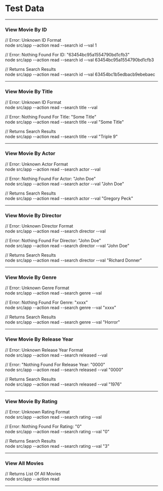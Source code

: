 # Test Data

---

### View Movie By ID

// Error: Unknown ID Format\
node src/app --action read --search id --val 1

// Error: Nothing Found For ID: "63454bc95a1554790bd1cfb3"\
node src/app --action read --search id --val 63454bc95a1554790bd1cfb3

// Returns Search Results\
node src/app --action read --search id --val 63454bc1b5edbacb9ebebaec

---

### View Movie By Title

// Error: Unknown ID Format\
node src/app --action read --search title --val

// Error: Nothing Found For Title: "Some Title"\
node src/app --action read --search title --val "Some Title"

// Returns Search Results\
node src/app --action read --search title --val "Triple 9"

---

### View Movie By Actor

// Error: Unknown Actor Format\
node src/app --action read --search actor --val

// Error: Nothing Found For Actor: "John Doe"\
node src/app --action read --search actor --val "John Doe"

// Returns Search Results\
node src/app --action read --search actor --val "Gregory Peck"

---

### View Movie By Director

// Error: Unknown Director Format\
node src/app --action read --search director --val

// Error: Nothing Found For Director: "John Doe"\
node src/app --action read --search director --val "John Doe"

// Returns Search Results\
node src/app --action read --search director --val "Richard Donner"

---

### View Movie By Genre

// Error: Unknown Genre Format\
node src/app --action read --search genre --val

// Error: Nothing Found For Genre: "xxxx"\
node src/app --action read --search genre --val "xxxx"

// Returns Search Results\
node src/app --action read --search genre --val "Horror"

---

### View Movie By Release Year

// Error: Unknown Release Year Format\
node src/app --action read --search released --val

// Error: "Nothing Found For Release Year: "0000"\
node src/app --action read --search released --val "0000"

// Returns Search Results\
node src/app --action read --search released --val "1976"

---

### View Movie By Rating

// Error: Unknown Rating Format\
node src/app --action read --search rating --val

// Error: Nothing Found For Rating: "0"\
node src/app --action read --search rating --val "0"

// Returns Search Results\
node src/app --action read --search rating --val "3"

---

### View All Movies

// Returns List Of All Movies\
node src/app --action read

---
